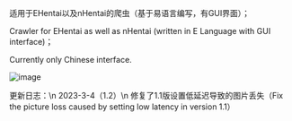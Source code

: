 适用于EHentai以及nHentai的爬虫（基于易语言编写，有GUI界面）；

Crawler for EHentai as well as nHentai (written in E Language with GUI interface)；

Currently only Chinese interface.

![image](https://user-images.githubusercontent.com/72508351/218765218-6b4e39b8-c068-4a93-a182-51c4f4ca81e4.png)

更新日志：\n
2023-3-4（1.2）\n
修复了1.1版设置低延迟导致的图片丢失（Fix the picture loss caused by setting low latency in version 1.1）
